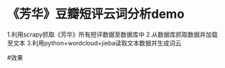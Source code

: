 # 《芳华》豆瓣短评云词分析demo
1.利用scrapy抓取《芳华》所有短评数据至数据库中
2.从数据库抓取数据并加载至文本
3.利用python+wordcloud+jieba读取文本数据并生成词云

#效果
